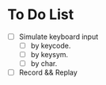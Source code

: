 

# To Do List

- [ ] Simulate keyboard input
  - [ ] by keycode.
  - [ ] by keysym.
  - [ ] by char.
- [ ] Record && Replay